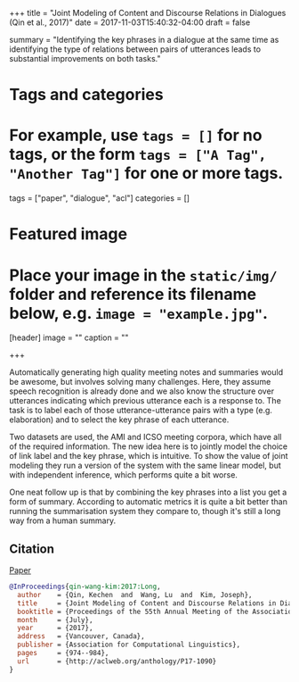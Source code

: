 +++
title = "Joint Modeling of Content and Discourse Relations in Dialogues (Qin et al., 2017)"
date = 2017-11-03T15:40:32-04:00
draft = false

summary = "Identifying the key phrases in a dialogue at the same time as identifying the type of relations between pairs of utterances leads to substantial improvements on both tasks."

# Tags and categories
# For example, use `tags = []` for no tags, or the form `tags = ["A Tag", "Another Tag"]` for one or more tags.
tags = ["paper", "dialogue", "acl"]
categories = []

# Featured image
# Place your image in the `static/img/` folder and reference its filename below, e.g. `image = "example.jpg"`.
[header]
image = ""
caption = ""

+++

Automatically generating high quality meeting notes and summaries would be awesome, but involves solving many challenges.
Here, they assume speech recognition is already done and we also know the structure over utterances indicating which previous utterance each is a response to.
The task is to label each of those utterance-utterance pairs with a type (e.g. elaboration) and to select the key phrase of each utterance.

Two datasets are used, the AMI and ICSO meeting corpora, which have all of the required information.
The new idea here is to jointly model the choice of link label and the key phrase, which is intuitive.
To show the value of joint modeling they run a version of the system with the same linear model, but with independent inference, which performs quite a bit worse.

One neat follow up is that by combining the key phrases into a list you get a form of summary.
According to automatic metrics it is quite a bit better than running the summarisation system they compare to, though it's still a long way from a human summary.

## Citation

[Paper](http://aclweb.org/anthology/P17-1090)

```bibtex
@InProceedings{qin-wang-kim:2017:Long,
  author    = {Qin, Kechen  and  Wang, Lu  and  Kim, Joseph},
  title     = {Joint Modeling of Content and Discourse Relations in Dialogues},
  booktitle = {Proceedings of the 55th Annual Meeting of the Association for Computational Linguistics (Volume 1: Long Papers)},
  month     = {July},
  year      = {2017},
  address   = {Vancouver, Canada},
  publisher = {Association for Computational Linguistics},
  pages     = {974--984},
  url       = {http://aclweb.org/anthology/P17-1090}
}
```
